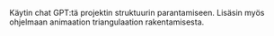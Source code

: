 Käytin chat GPT:tä projektin struktuurin parantamiseen.
Lisäsin myös ohjelmaan animaation triangulaation rakentamisesta.